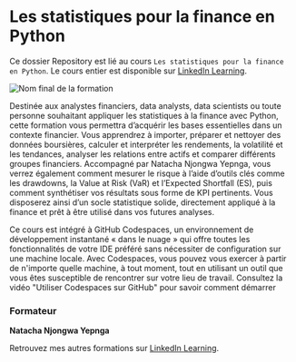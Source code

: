# Les statistiques pour la finance en Python

Ce dossier Repository est lié au cours `Les statistiques pour la finance en Python`. Le cours entier est disponible sur [LinkedIn Learning][lil-course-url].

![Nom final de la formation][lil-thumbnail-url] 

Destinée aux analystes financiers, data analysts, data scientists ou toute personne souhaitant appliquer les statistiques à la finance avec Python, cette formation vous permettra d’acquérir les bases essentielles dans un contexte financier. Vous apprendrez à importer, préparer et nettoyer des données boursières, calculer et interpréter les rendements, la volatilité et les tendances, analyser les relations entre actifs et comparer différents groupes financiers. Accompagné par Natacha Njongwa Yepnga, vous verrez également comment mesurer le risque à l’aide d’outils clés comme les drawdowns, la Value at Risk (VaR) et l’Expected Shortfall (ES), puis comment synthétiser vos résultats sous forme de KPI pertinents. Vous disposerez ainsi d’un socle statistique solide, directement appliqué à la finance et prêt à être utilisé dans vos futures analyses.

Ce cours est intégré à GitHub Codespaces, un environnement de développement instantané « dans le nuage » qui offre toutes les fonctionnalités de votre IDE préféré sans nécessiter de configuration sur une machine locale. Avec Codespaces, vous pouvez vous exercer à partir de n'importe quelle machine, à tout moment, tout en utilisant un outil que vous êtes susceptible de rencontrer sur votre lieu de travail. Consultez la vidéo "Utiliser Codespaces sur GitHub" pour savoir comment démarrer

### Formateur

**Natacha Njongwa Yepnga** 

Retrouvez mes autres formations sur [LinkedIn Learning][lil-URL-trainer].

[0]: # (Replace these placeholder URLs with actual course URLs)
[lil-course-url]: https://www.linkedin.com
[lil-thumbnail-url]: https://media.licdn.com/dms/image/v2/D4D0DAQFp91p9dWRuLg/learning-public-crop_675_1200/B4DZorXrXfHsAY-/0/1761664219400?e=2147483647&v=beta&t=sphz7wolFJJduKvOih2Hf8E1IX807txeFTuLyCIKefk
[lil-URL-trainer]: https://www.linkedin.com/learning/instructors/natacha-njongwa-yepnga

[1]: # (End of FR-Instruction ###############################################################################################)
